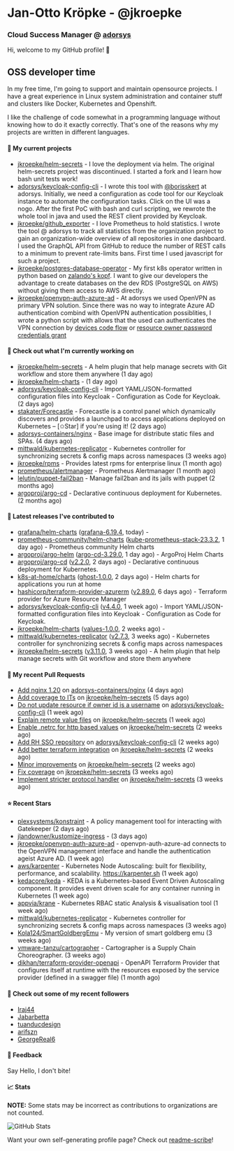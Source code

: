 # Jan-Otto Kröpke - @jkroepke
### Cloud Success Manager @ [adorsys](https://github.com/adorsys)

Hi, welcome to my GitHub profile! 👋

## OSS developer time
In my free time, I'm going to support and maintain opensource projects. I have a great experience in Linux system administration and container stuff and clusters like Docker, Kubernetes and Openshift.

I like the challenge of code somewhat in a programming language without knowing how to do it exactly correctly. That's one of the reasons why my projects are written in different languages.

#### 🌱 My current projects
- [jkroepke/helm-secrets](https://github.com/jkroepke/helm-secrets) - I love the deployment via helm. The original helm-secrets project was discontinued. I started a fork and I learn how bash unit tests work!
- [adorsys/keycloak-config-cli](https://github.com/adorsys/keycloak-config-cli) - I wrote this tool with [@borisskert](https://github.com/borisskert) at adorsys. Initially, we need a configuration as code tool for our Keycloak instance to automate the configuration tasks. Click on the UI was a nogo. After the first PoC with bash and curl scripting, we rewrote the whole tool in java and used the REST client provided by Keycloak.
- [jkroepke/github_exporter](https://github.com/jkroepke/github_exporter) - I love Prometheus to hold statistics. I wrote the tool @ adorsys to track all statistics from the organization project to gain an organization-wide overview of all repositories in one dashboard. I used the GraphQL API from GitHub to reduce the number of REST calls to a minimum to prevent rate-limits bans. First time I used javascript for such a project.
- [jkroepke/postgres-database-operator](https://github.com/jkroepke/postgres-database-operator) - My first k8s operator written in python based on [zalando's kopf](https://github.com/zalando-incubator/kopf). I want to give our developers the advantage to create databases on the dev RDS (PostgreSQL on AWS) without giving them access to AWS directly.
- [jkroepke/openvpn-auth-azure-ad](https://github.com/jkroepke/openvpn-auth-azure-ad) - At adorsys we used OpenVPN as primary VPN solution. Since there was no way to integrate Azure AD authentication combind with OpenVPN authentication possiblities, I wrote a python script with allows that the used can authenticates the VPN connection by [devices code flow](https://docs.microsoft.com/en-us/azure/active-directory/develop/v2-oauth2-device-code) or [resource owner password credentials grant](https://docs.microsoft.com/en-us/azure/active-directory/develop/v2-oauth-ropc)

#### 👷 Check out what I'm currently working on

- [jkroepke/helm-secrets](https://github.com/jkroepke/helm-secrets) - A helm plugin that help manage secrets with Git workflow and store them anywhere (1 day ago)
- [jkroepke/helm-charts](https://github.com/jkroepke/helm-charts) -  (1 day ago)
- [adorsys/keycloak-config-cli](https://github.com/adorsys/keycloak-config-cli) - Import YAML/JSON-formatted configuration files into Keycloak - Configuration as Code for Keycloak. (2 days ago)
- [stakater/Forecastle](https://github.com/stakater/Forecastle) - Forecastle is a control panel which dynamically discovers and provides a launchpad to access applications deployed on Kubernetes  – [✩Star] if you&#39;re using it! (2 days ago)
- [adorsys-containers/nginx](https://github.com/adorsys-containers/nginx) - Base image for distribute static files and SPAs. (4 days ago)
- [mittwald/kubernetes-replicator](https://github.com/mittwald/kubernetes-replicator) - Kubernetes controller for synchronizing secrets &amp; config maps across namespaces (3 weeks ago)
- [jkroepke/rpms](https://github.com/jkroepke/rpms) - Provides latest rpms for enterprise linux (1 month ago)
- [prometheus/alertmanager](https://github.com/prometheus/alertmanager) - Prometheus Alertmanager (1 month ago)
- [lelutin/puppet-fail2ban](https://github.com/lelutin/puppet-fail2ban) - Manage fail2ban and its jails with puppet (2 months ago)
- [argoproj/argo-cd](https://github.com/argoproj/argo-cd) - Declarative continuous deployment for Kubernetes. (2 months ago)

#### 🔭 Latest releases I've contributed to

- [grafana/helm-charts](https://github.com/grafana/helm-charts) ([grafana-6.19.4](https://github.com/grafana/helm-charts/releases/tag/grafana-6.19.4), today) - 
- [prometheus-community/helm-charts](https://github.com/prometheus-community/helm-charts) ([kube-prometheus-stack-23.3.2](https://github.com/prometheus-community/helm-charts/releases/tag/kube-prometheus-stack-23.3.2), 1 day ago) - Prometheus community Helm charts
- [argoproj/argo-helm](https://github.com/argoproj/argo-helm) ([argo-cd-3.29.0](https://github.com/argoproj/argo-helm/releases/tag/argo-cd-3.29.0), 1 day ago) - ArgoProj Helm Charts
- [argoproj/argo-cd](https://github.com/argoproj/argo-cd) ([v2.2.0](https://github.com/argoproj/argo-cd/releases/tag/v2.2.0), 2 days ago) - Declarative continuous deployment for Kubernetes.
- [k8s-at-home/charts](https://github.com/k8s-at-home/charts) ([ghost-1.0.0](https://github.com/k8s-at-home/charts/releases/tag/ghost-1.0.0), 2 days ago) - Helm charts for applications you run at home
- [hashicorp/terraform-provider-azurerm](https://github.com/hashicorp/terraform-provider-azurerm) ([v2.89.0](https://github.com/hashicorp/terraform-provider-azurerm/releases/tag/v2.89.0), 6 days ago) - Terraform provider for Azure Resource Manager
- [adorsys/keycloak-config-cli](https://github.com/adorsys/keycloak-config-cli) ([v4.4.0](https://github.com/adorsys/keycloak-config-cli/releases/tag/v4.4.0), 1 week ago) - Import YAML/JSON-formatted configuration files into Keycloak - Configuration as Code for Keycloak.
- [jkroepke/helm-charts](https://github.com/jkroepke/helm-charts) ([values-1.0.0](https://github.com/jkroepke/helm-charts/releases/tag/values-1.0.0), 2 weeks ago) - 
- [mittwald/kubernetes-replicator](https://github.com/mittwald/kubernetes-replicator) ([v2.7.3](https://github.com/mittwald/kubernetes-replicator/releases/tag/v2.7.3), 3 weeks ago) - Kubernetes controller for synchronizing secrets &amp; config maps across namespaces
- [jkroepke/helm-secrets](https://github.com/jkroepke/helm-secrets) ([v3.11.0](https://github.com/jkroepke/helm-secrets/releases/tag/v3.11.0), 3 weeks ago) - A helm plugin that help manage secrets with Git workflow and store them anywhere

#### 🔨 My recent Pull Requests

- [Add nginx 1.20](https://github.com/adorsys-containers/nginx/pull/5) on [adorsys-containers/nginx](https://github.com/adorsys-containers/nginx) (4 days ago)
- [Add coverage to ITs](https://github.com/jkroepke/helm-secrets/pull/176) on [jkroepke/helm-secrets](https://github.com/jkroepke/helm-secrets) (5 days ago)
- [Do not update resource if owner id is a username](https://github.com/adorsys/keycloak-config-cli/pull/590) on [adorsys/keycloak-config-cli](https://github.com/adorsys/keycloak-config-cli) (1 week ago)
- [Explain remote value files](https://github.com/jkroepke/helm-secrets/pull/175) on [jkroepke/helm-secrets](https://github.com/jkroepke/helm-secrets) (1 week ago)
- [Enable .netrc for http based values](https://github.com/jkroepke/helm-secrets/pull/174) on [jkroepke/helm-secrets](https://github.com/jkroepke/helm-secrets) (2 weeks ago)
- [Add RH SSO repository](https://github.com/adorsys/keycloak-config-cli/pull/583) on [adorsys/keycloak-config-cli](https://github.com/adorsys/keycloak-config-cli) (2 weeks ago)
- [Add better terraform integration](https://github.com/jkroepke/helm-secrets/pull/173) on [jkroepke/helm-secrets](https://github.com/jkroepke/helm-secrets) (2 weeks ago)
- [Minor improvements](https://github.com/jkroepke/helm-secrets/pull/172) on [jkroepke/helm-secrets](https://github.com/jkroepke/helm-secrets) (2 weeks ago)
- [Fix coverage](https://github.com/jkroepke/helm-secrets/pull/171) on [jkroepke/helm-secrets](https://github.com/jkroepke/helm-secrets) (3 weeks ago)
- [Implement stricter protocol handler](https://github.com/jkroepke/helm-secrets/pull/170) on [jkroepke/helm-secrets](https://github.com/jkroepke/helm-secrets) (3 weeks ago)

#### ⭐ Recent Stars

- [plexsystems/konstraint](https://github.com/plexsystems/konstraint) - A policy management tool for interacting with Gatekeeper (2 days ago)
- [jlandowner/kustomize-ingress](https://github.com/jlandowner/kustomize-ingress) -  (3 days ago)
- [jkroepke/openvpn-auth-azure-ad](https://github.com/jkroepke/openvpn-auth-azure-ad) - openvpn-auth-azure-ad connects to the OpenVPN management interface and handle the authentication ageist Azure AD. (1 week ago)
- [aws/karpenter](https://github.com/aws/karpenter) - Kubernetes Node Autoscaling: built for flexibility, performance, and scalability. https://karpenter.sh (1 week ago)
- [kedacore/keda](https://github.com/kedacore/keda) -  KEDA is a Kubernetes-based Event Driven Autoscaling component. It provides event driven scale for any container running in Kubernetes  (1 week ago)
- [appvia/krane](https://github.com/appvia/krane) - Kubernetes RBAC static Analysis &amp; visualisation tool (1 week ago)
- [mittwald/kubernetes-replicator](https://github.com/mittwald/kubernetes-replicator) - Kubernetes controller for synchronizing secrets &amp; config maps across namespaces (3 weeks ago)
- [Kola124/SmartGoldbergEmu](https://github.com/Kola124/SmartGoldbergEmu) - My version of smart goldberg emu (3 weeks ago)
- [vmware-tanzu/cartographer](https://github.com/vmware-tanzu/cartographer) - Cartographer is a Supply Chain Choreographer. (3 weeks ago)
- [dikhan/terraform-provider-openapi](https://github.com/dikhan/terraform-provider-openapi) - OpenAPI Terraform Provider that configures itself at runtime with the resources exposed by the service provider (defined in a swagger file) (1 month ago)

#### 👯 Check out some of my recent followers

- [Iraj44](https://github.com/Iraj44)
- [Jabarbetta](https://github.com/Jabarbetta)
- [tuanducdesign](https://github.com/tuanducdesign)
- [arifszn](https://github.com/arifszn)
- [GeorgeReal6](https://github.com/GeorgeReal6)

#### 💬 Feedback

Say Hello, I don't bite!

#### 📈 Stats

**NOTE:** Some stats may be incorrect as contributions to organizations
are not counted.

![GitHub Stats](https://github-readme-stats.vercel.app/api?username=jkroepke&count_private=false&theme=tokyonight&show_icons=true)

Want your own self-generating profile page? Check out [readme-scribe](https://github.com/muesli/readme-scribe)!
